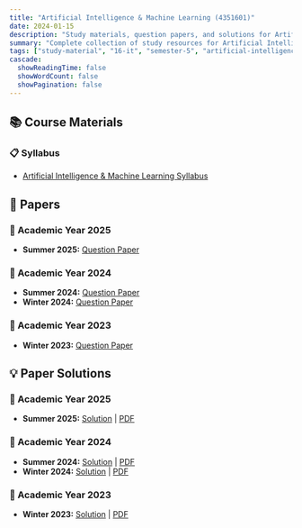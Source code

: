 ```yaml
---
title: "Artificial Intelligence & Machine Learning (4351601)"
date: 2024-01-15
description: "Study materials, question papers, and solutions for Artificial Intelligence & Machine Learning (4351601) - Information Technology, Semester 5"
summary: "Complete collection of study resources for Artificial Intelligence & Machine Learning including syllabus, question papers from 2023-2025, and detailed solutions"
tags: ["study-material", "16-it", "semester-5", "artificial-intelligence", "machine-learning", "ai-ml", "4351601"]
cascade:
  showReadingTime: false
  showWordCount: false
  showPagination: false
---
```


## 📚 Course Materials

### 📋 Syllabus

- [Artificial Intelligence & Machine Learning Syllabus](4351601.pdf)

## 📝 Papers

### 📅 Academic Year 2025

- **Summer 2025:** [Question Paper](4351601-Summer-2025.pdf)

### 📅 Academic Year 2024  

- **Summer 2024:** [Question Paper](4351601-Summer-2024.pdf)
- **Winter 2024:** [Question Paper](4351601-Winter-2024.pdf)

### 📅 Academic Year 2023

- **Winter 2023:** [Question Paper](4351601-Winter-2023.pdf)

## 💡 Paper Solutions

### 📅 Academic Year 2025

- **Summer 2025:** [Solution](4351601-summer-2025-solution) | [PDF](4351601-summer-2025-solution.pdf)

### 📅 Academic Year 2024

- **Summer 2024:** [Solution](4351601-summer-2024-solution) | [PDF](4351601-summer-2024-solution.pdf)
- **Winter 2024:** [Solution](4351601-winter-2024-solution) | [PDF](4351601-winter-2024-solution.pdf)

### 📅 Academic Year 2023

- **Winter 2023:** [Solution](4351601-winter-2023-solution) | [PDF](4351601-winter-2023-solution.pdf)
